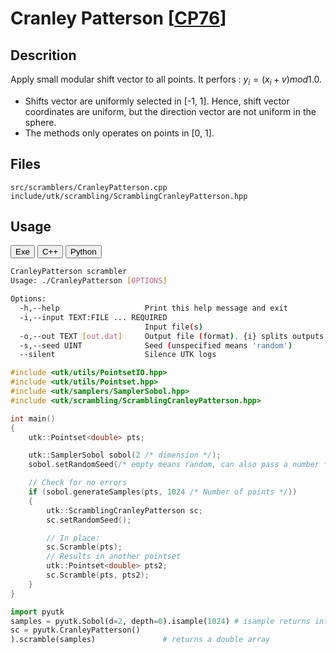 # Cranley Patterson [[CP76](https://www.jstor.org/stable/2156452)]

## Descrition

Apply small modular shift vector to all points. It perfors : $y_i = (x_i + v) mod 1.0$.

* Shifts vector are uniformly selected in [-1, 1]. Hence, shift vector coordinates are uniform, 
  but the direction vector are not uniform in the sphere. 
* The methods only operates on points in [0, 1].

## Files 

```
src/scramblers/CranleyPatterson.cpp  
include/utk/scrambling/ScramblingCranleyPatterson.hpp
```


## Usage

<button class="tablink exebutton" onclick="openCode('exe', this)" markdown="1">Exe</button> 
<button class="tablink cppbutton" onclick="openCode('cpp', this)" markdown="1">C++</button> 
<button class="tablink pybutton" onclick="openCode('py', this)" markdown="1">Python</button> 
<br/>
  

<div class="exe tabcontent">

```bash
CranleyPatterson scrambler
Usage: ./CranleyPatterson [OPTIONS]

Options:
  -h,--help                   Print this help message and exit
  -i,--input TEXT:FILE ... REQUIRED
                              Input file(s)
  -o,--out TEXT [out.dat]     Output file (format). {i} splits outputs in multiple files and token is replaced by index.
  -s,--seed UINT              Seed (unspecified means 'random')
  --silent                    Silence UTK logs

```

</div>

<div class="cpp tabcontent">

```  cpp
#include <utk/utils/PointsetIO.hpp>
#include <utk/utils/Pointset.hpp>
#include <utk/samplers/SamplerSobol.hpp>
#include <utk/scrambling/ScramblingCranleyPatterson.hpp>

int main()
{
    utk::Pointset<double> pts;

    utk::SamplerSobol sobol(2 /* dimension */);
    sobol.setRandomSeed(/* empty means random, can also pass a number */);

    // Check for no errors
    if (sobol.generateSamples(pts, 1024 /* Number of points */))
    {
        utk::ScramblingCranleyPatterson sc;
        sc.setRandomSeed();

        // In place:
        sc.Scramble(pts);
        // Results in another pointset
        utk::Pointset<double> pts2;
        sc.Scramble(pts, pts2);        
    }
}
```  

</div>

<div class="py tabcontent">

``` python
import pyutk
samples = pyutk.Sobol(d=2, depth=0).isample(1024) # isample returns integers
sc = pyutk.CranleyPatterson()
).scramble(samples)               # returns a double array
```  
